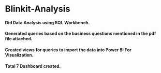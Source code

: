 # Blinkit-Analysis

#### Did Data Analysis using SQL Workbench.
#### Generated queries based on the business questions mentioned in the pdf file attached.
#### Created views for queries to import the data into Power Bi For Visualization.
#### Total 7 Dashboard created.
